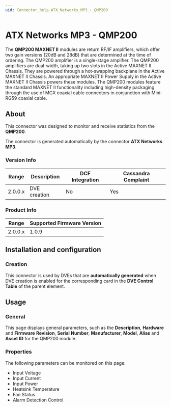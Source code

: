 ```yaml
---
uid: Connector_help_ATX_Networks_MP3_-_QMP200
---
```


# ATX Networks MP3 - QMP200

The **QMP200 MAXNET II** modules are return RF/IF amplifiers, which offer two gain versions (20dB and 28dB) that are determined at the time of ordering. The QMP200 amplifier is a single-stage amplifier. The QMP200 amplifiers are dual-width, taking up two slots in the Active MAXNET II Chassis. They are powered through a hot-swapping backplane in the Active MAXNET II Chassis. An appropriate MAXNET II Power Supply in the Active MAXNET II Chassis powers these modules. The QMP200 modules feature the standard MAXNET II functionality including high-density packaging through the use of MCX coaxial cable connectors in conjunction with Mini-RG59 coaxial cable.

## About

This connector was designed to monitor and receive statistics from the **QMP200**.

The connector is generated automatically by the connector **ATX Networks MP3**.

### Version Info

| **Range** | **Description** | **DCF Integration** | **Cassandra Complaint** |
|------------------|-----------------|---------------------|-------------------------|
| 2.0.0.x          | DVE creation    | No                  | Yes                     |

### Product Info

| Range | Supported Firmware Version |
|------------------|-----------------------------|
| 2.0.0.x          | 1.0.9                       |

## Installation and configuration

### Creation

This connector is used by DVEs that are **automatically generated** when DVE creation is enabled for the corresponding card in the **DVE Control Table** of the parent element.

## Usage

### General

This page displays general parameters, such as the **Description**, **Hardware** and **Firmware** **Revision**, **Serial** **Number**, **Manufacturer**, **Model**, **Alias** and **Asset ID** for the QMP200 module.

### Properties

The following parameters can be monitored on this page:

- Input Voltage
- Input Current
- Input Power
- Heatsink Temperature
- Fan Status
- Alarm Detection Control
